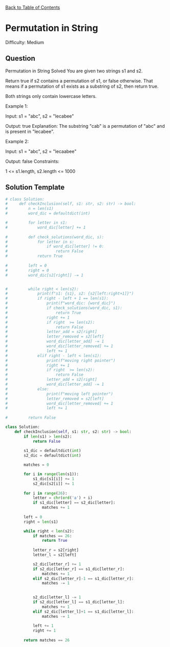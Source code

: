 [Back to Table of Contents](../../README.md)

# Permutation in String
Difficulty: Medium

## Question
Permutation in String
Solved 
You are given two strings s1 and s2.

Return true if s2 contains a permutation of s1, or false otherwise. That means if a permutation of s1 exists as a substring of s2, then return true.

Both strings only contain lowercase letters.

Example 1:

Input: s1 = "abc", s2 = "lecabee"

Output: true
Explanation: The substring "cab" is a permutation of "abc" and is present in "lecabee".

Example 2:

Input: s1 = "abc", s2 = "lecaabee"

Output: false
Constraints:

1 <= s1.length, s2.length <= 1000

## Solution Template
```python
# class Solution:
#     def checkInclusion(self, s1: str, s2: str) -> bool:
#         n = len(s1)
#         word_dic = defaultdict(int)

#         for letter in s1:
#             word_dic[letter] += 1
        
#         def check_solutions(word_dic, s):
#             for letter in s:
#                 if word_dic[letter] != 0:
#                     return False
#             return True
        
#         left = 0
#         right = 0
#         word_dic[s2[right]] -= 1


#         while right < len(s2):
#             print(f"s1: {s1}, s2: {s2[left:right+1]}")
#             if right - left + 1 == len(s1):
#                 print(f"word_dic: {word_dic}")
#                 if check_solutions(word_dic, s1):
#                     return True
#                 right += 1
#                 if right  >= len(s2):
#                     return False
#                 letter_add = s2[right]
#                 letter_removed = s2[left]
#                 word_dic[letter_add] -= 1
#                 word_dic[letter_removed] += 1
#                 left += 1
#             elif right - left < len(s1): 
#                 print(f"moving right pointer")
#                 right += 1
#                 if right  >= len(s2):
#                     return False
#                 letter_add = s2[right]
#                 word_dic[letter_add] -= 1
#             else:
#                 print(f"moving left pointer")
#                 letter_removed = s2[left]
#                 word_dic[letter_removed] += 1
#                 left += 1
        
#         return False

class Solution:
    def checkInclusion(self, s1: str, s2: str) -> bool:
        if len(s1) > len(s2):
            return False
            
        s1_dic = defaultdict(int)
        s2_dic = defaultdict(int)

        matches = 0

        for i in range(len(s1)):
            s1_dic[s1[i]] += 1
            s2_dic[s2[i]] += 1
        
        for i in range(26):
            letter = chr(ord('a') + i)
            if s1_dic[letter] == s2_dic[letter]:
                matches += 1
        
        left = 0
        right = len(s1)

        while right < len(s2):
            if matches == 26:
                return True
            
            letter_r = s2[right]
            letter_l = s2[left]

            s2_dic[letter_r] += 1
            if s2_dic[letter_r] == s1_dic[letter_r]:
                matches += 1
            elif s2_dic[letter_r]-1 == s1_dic[letter_r]:
                matches -= 1
            

            s2_dic[letter_l] -= 1
            if s2_dic[letter_l] == s1_dic[letter_l]:
                matches += 1
            elif s2_dic[letter_l]+1 == s1_dic[letter_l]:
                matches -= 1
            
            left += 1
            right += 1
        
        return matches == 26
```
